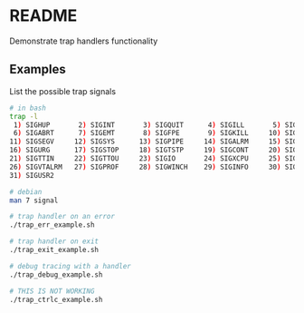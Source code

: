 # README
Demonstrate trap handlers functionality 

## Examples
List the possible trap signals 
```sh
# in bash
trap -l
 1) SIGHUP       2) SIGINT       3) SIGQUIT      4) SIGILL       5) SIGTRAP
 6) SIGABRT      7) SIGEMT       8) SIGFPE       9) SIGKILL     10) SIGBUS
11) SIGSEGV     12) SIGSYS      13) SIGPIPE     14) SIGALRM     15) SIGTERM
16) SIGURG      17) SIGSTOP     18) SIGTSTP     19) SIGCONT     20) SIGCHLD
21) SIGTTIN     22) SIGTTOU     23) SIGIO       24) SIGXCPU     25) SIGXFSZ
26) SIGVTALRM   27) SIGPROF     28) SIGWINCH    29) SIGINFO     30) SIGUSR1
31) SIGUSR2
```

```sh
# debian
man 7 signal
```

```sh
# trap handler on an error
./trap_err_example.sh   
```

```sh
# trap handler on exit
./trap_exit_example.sh   
```

```sh
# debug tracing with a handler
./trap_debug_example.sh   
```

```sh
# THIS IS NOT WORKING
./trap_ctrlc_example.sh   
```